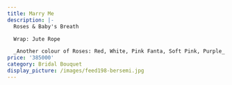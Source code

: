 ```yaml
---
title: Marry Me
description: |-
  Roses & Baby's Breath

  Wrap: Jute Rope

  _Another colour of Roses: Red, White, Pink Fanta, Soft Pink, Purple_
price: '385000'
category: Bridal Bouquet
display_picture: /images/feed198-bersemi.jpg
---
```


